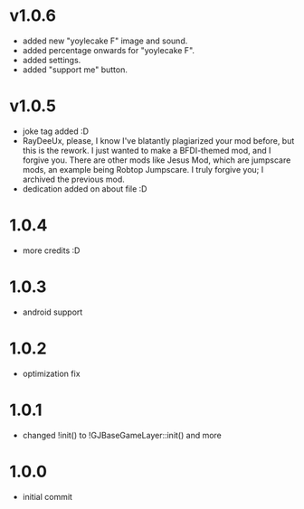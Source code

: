 # v1.0.6
- added new "yoylecake F" image and sound.
- added percentage onwards for "yoylecake F".
- added settings.
- added "support me" button.
# v1.0.5
- joke tag added :D
- RayDeeUx, please, I know I've blatantly plagiarized your mod before, but this is the rework. I just wanted to make a BFDI-themed mod, and I forgive you. There are other mods like Jesus Mod, which are jumpscare mods, an example being Robtop Jumpscare. I truly forgive you; I archived the previous mod.
- dedication added on about file :D
# 1.0.4
- more credits :D
# 1.0.3
- android support
# 1.0.2
- optimization fix
# 1.0.1
- changed !init() to !GJBaseGameLayer::init() and more
# 1.0.0
- initial commit